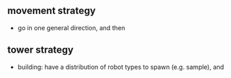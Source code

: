 ## movement strategy

- go in one general direction, and then 

## tower strategy

- building: have a distribution of robot types to spawn (e.g. sample), and 